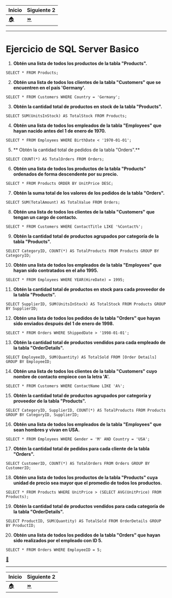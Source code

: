 | **Inicio**            | **Siguiente 2**              |
| --------------------- | ---------------------------- |
| [🏠](../../README.md) | [⏩](./2.SQL_Eejercicios.md) |

---

# **Ejercicio de SQL Server Basico**

1. **Obtén una lista de todos los productos de la tabla "Products".**

`SELECT * FROM Products;`

2. **Obtén una lista de todos los clientes de la tabla "Customers" que se encuentren en el país 'Germany'.**

`SELECT * FROM Customers WHERE Country = 'Germany';`

3. **Obtén la cantidad total de productos en stock de la tabla "Products".**

`SELECT SUM(UnitsInStock) AS TotalStock FROM Products;`

4. **Obtén una lista de todos los empleados de la tabla "Employees" que hayan nacido antes del 1 de enero de 1970.**

`SELECT * FROM Employees WHERE BirthDate < '1970-01-01';`

5. ** Obtén la cantidad total de pedidos de la tabla "Orders".**

`SELECT COUNT(*) AS TotalOrders FROM Orders;`

6. **Obtén una lista de todos los productos de la tabla "Products" ordenados de forma descendente por su precio.**

`SELECT * FROM Products ORDER BY UnitPrice DESC;`

7. **Obtén la suma total de los valores de los pedidos de la tabla "Orders".**

`SELECT SUM(TotalAmount) AS TotalValue FROM Orders;`

8. **Obtén una lista de todos los clientes de la tabla "Customers" que tengan un cargo de contacto.**

`SELECT * FROM Customers WHERE ContactTitle LIKE '%Contact%';`

9. **Obtén la cantidad total de productos agrupados por categoría de la tabla "Products".**

`SELECT CategoryID, COUNT(*) AS TotalProducts FROM Products GROUP BY CategoryID;`

10. **Obtén una lista de todos los empleados de la tabla "Employees" que hayan sido contratados en el año 1995.**

`SELECT * FROM Employees WHERE YEAR(HireDate) = 1995;`

11. **Obtén la cantidad total de productos en stock para cada proveedor de la tabla "Products".**

`SELECT SupplierID, SUM(UnitsInStock) AS TotalStock FROM Products GROUP BY SupplierID;`

12. **Obtén una lista de todos los pedidos de la tabla "Orders" que hayan sido enviados después del 1 de enero de 1998.**

`SELECT * FROM Orders WHERE ShippedDate > '1998-01-01';`

13. **Obtén la cantidad total de productos vendidos para cada empleado de la tabla "OrderDetails".**

`SELECT EmployeeID, SUM(Quantity) AS TotalSold FROM [Order Details] GROUP BY EmployeeID;`

14. **Obtén una lista de todos los clientes de la tabla "Customers" cuyo nombre de contacto empiece con la letra 'A'.**

`SELECT * FROM Customers WHERE ContactName LIKE 'A%';`

15. **Obtén la cantidad total de productos agrupados por categoría y proveedor de la tabla "Products".**

`SELECT CategoryID, SupplierID, COUNT(*) AS TotalProducts FROM Products GROUP BY CategoryID, SupplierID;`

16. **Obtén una lista de todos los empleados de la tabla "Employees" que sean hombres y vivan en USA.**

`SELECT * FROM Employees WHERE Gender = 'M' AND Country = 'USA';`

17. **Obtén la cantidad total de pedidos para cada cliente de la tabla "Orders".**

`SELECT CustomerID, COUNT(*) AS TotalOrders FROM Orders GROUP BY CustomerID;`

18. **Obtén una lista de todos los productos de la tabla "Products" cuya unidad de precio sea mayor que el promedio de todos los productos.**

`SELECT * FROM Products WHERE UnitPrice > (SELECT AVG(UnitPrice) FROM Products);`

19. **Obtén la cantidad total de productos vendidos para cada categoría de la tabla "OrderDetails".**

`SELECT ProductID, SUM(Quantity) AS TotalSold FROM OrderDetails GROUP BY ProductID;`

20. **Obtén una lista de todos los pedidos de la tabla "Orders" que hayan sido realizados por el empleado con ID 5.**

`SELECT * FROM Orders WHERE EmployeeID = 5;`

[🔼](#índice)

---

| **Inicio**            | **Siguiente 2**              |
| --------------------- | ---------------------------- |
| [🏠](../../README.md) | [⏩](./2.SQL_Eejercicios.md) |
